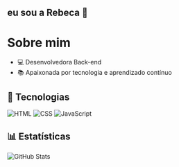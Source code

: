 ## eu sou a Rebeca 👋

# Sobre mim
- 💻 Desenvolvedora Back-end
- 📚 Apaixonada por tecnologia e aprendizado contínuo 
## 🚀 Tecnologias
![HTML](https://img.shields.io/badge/-HTML5-orange?style=flat-square&logo=html5&logoColor=white)
![CSS](https://img.shields.io/badge/-CSS3-blue?style=flat-square&logo=css3&logoColor=white)
![JavaScript](https://img.shields.io/badge/-JavaScript-yellow?style=flat-square&logo=javascript&logoColor=white)

## 📊 Estatísticas
![GitHub Stats](https://github-readme-stats.vercel.app/api?username=RebecaLazarini&show_icons=true&theme=dracula)

